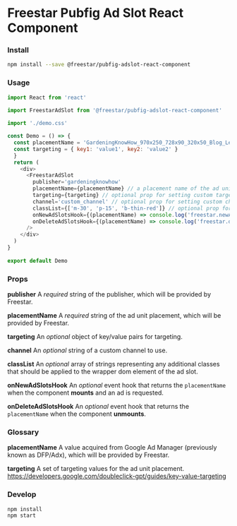 # Freestar Pubfig Ad Slot React Component

### Install

```sh
npm install --save @freestar/pubfig-adslot-react-component
```

### Usage

```js
import React from 'react'
 
import FreestarAdSlot from '@freestar/pubfig-adslot-react-component'

import './demo.css'

const Demo = () => {
  const placementName = 'GardeningKnowHow_970x250_728x90_320x50_Blog_Leaderboard_'
  const targeting = { key1: 'value1', key2: 'value2' }
  }
  return (
    <div>
      <FreestarAdSlot
        publisher='gardeningknowhow'
        placementName={placementName} // a placement name of the ad unit, which will be provided by Freestar
        targeting={targeting} // optional prop for setting custom targeting values
        channel='custom_channel' // optional prop for setting custom channel
        classList={['m-30', 'p-15', 'b-thin-red']} // optional prop for styling the ad unit dom node wrapper
        onNewAdSlotsHook={(placementName) => console.log('freestar.newAdSlots() was called', {placementName})} // optional event hook that returns the placement name when the component mounts
        onDeleteAdSlotsHook={(placementName) => console.log('freestar.deleteAdSlots() was called', {placementName})} // optional event hook that returns the placement name when the component unmounts
      />
    </div>
  )
}
 
export default Demo
```

### Props

**publisher**
A *required* string of the publisher, which will be provided by Freestar.

**placementName**
A *required* string of the ad unit placement, which will be provided by Freestar.

**targeting**
An *optional* object of key/value pairs for targeting.

**channel**
An *optional* string of a custom channel to use.

**classList**
An *optional* array of strings representing any additional classes that should be applied to the wrapper dom element of the ad slot.

**onNewAdSlotsHook**
An *optional* event hook that returns the `placementName` when the component **mounts** and an ad is requested.

**onDeleteAdSlotsHook**
An *optional* event hook that returns the `placementName` when the component **unmounts**.

### Glossary

**placementName**
A value acquired from Google Ad Manager (previously known as DFP/Adx), which will be provided by Freestar.

**targeting**
A set of targeting values for the ad unit placement. https://developers.google.com/doubleclick-gpt/guides/key-value-targeting

### Develop

```sh
npm install
npm start
```
